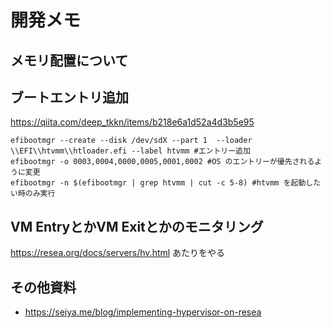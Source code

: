 # 開発メモ

## メモリ配置について

## ブートエントリ追加

https://qiita.com/deep_tkkn/items/b218e6a1d52a4d3b5e95

```
efibootmgr --create --disk /dev/sdX --part 1  --loader \\EFI\\htvmm\\htloader.efi --label htvmm #エントリー追加
efibootmgr -o 0003,0004,0000,0005,0001,0002 #OS のエントリーが優先されるように変更
efibootmgr -n $(efibootmgr | grep htvmm | cut -c 5-8) #htvmm を起動したい時のみ実行
```

## VM EntryとかVM Exitとかのモニタリング

https://resea.org/docs/servers/hv.html あたりをやる

## その他資料

- https://seiya.me/blog/implementing-hypervisor-on-resea